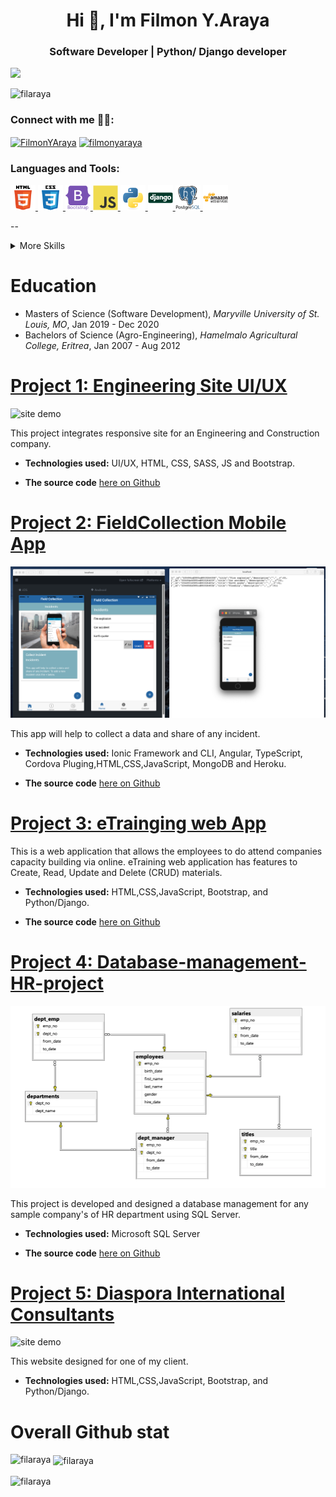 <h1 align="center">Hi 👋, I'm Filmon Y.Araya</h1>
<h3 align="center">Software Developer | Python/ Django developer </h3>

![](https://github.com/Filaraya/filaraya/blob/main/Profile%20banner.png)


<p align="left"> <img src="https://komarev.com/ghpvc/?username=filaraya&label=Profile%20views&color=0e75b6&style=flat" alt="filaraya" /> </p>
<!--
<p align="left"> <a href="https://github.com/ryo-ma/github-profile-trophy"><img src="https://github-profile-trophy.vercel.app/?username=filaraya" alt="filaraya" /></a> </p>
-->

<h3 align="left">Connect with me 🙋‍♂️:</h3>
<p align="left">
<a href="https://twitter.com/FilmonYAraya" target="blank"><img align="center" src="https://raw.githubusercontent.com/rahuldkjain/github-profile-readme-generator/master/src/images/icons/Social/twitter.svg" alt="FilmonYAraya" height="30" width="40" /></a>
<a href="https://linkedin.com/in/filmonyaraya" target="blank"><img align="center" src="https://raw.githubusercontent.com/rahuldkjain/github-profile-readme-generator/master/src/images/icons/Social/linked-in-alt.svg" alt="filmonyaraya" height="30" width="40" /></a>
</p>

<h3 align="left">Languages and Tools:</h3>
<p align="left"> 
<a href="https://www.w3.org/html/" target="_blank" rel="noreferrer"> <img src="https://raw.githubusercontent.com/devicons/devicon/master/icons/html5/html5-original-wordmark.svg" alt="html5" width="40" height="40"/> </a>
<a href="https://www.w3schools.com/css/" target="_blank" rel="noreferrer"> <img src="https://raw.githubusercontent.com/devicons/devicon/master/icons/css3/css3-original-wordmark.svg" alt="css3" width="40" height="40"/>
<a href="https://getbootstrap.com" target="_blank" rel="noreferrer"> <img src="https://raw.githubusercontent.com/devicons/devicon/master/icons/bootstrap/bootstrap-plain-wordmark.svg" alt="bootstrap" width="40" height="40"/> </a> 
<a href="https://developer.mozilla.org/en-US/docs/Web/JavaScript" target="_blank" rel="noreferrer"> <img src="https://raw.githubusercontent.com/devicons/devicon/master/icons/javascript/javascript-original.svg" alt="javascript" width="40" height="40"/> </a> 
<a href="https://www.python.org" target="_blank" rel="noreferrer"> <img src="https://raw.githubusercontent.com/devicons/devicon/master/icons/python/python-original.svg" alt="python" width="40" height="40"/>
<a href="https://www.djangoproject.com/" target="_blank" rel="noreferrer"> <img src="https://raw.githubusercontent.com/devicons/devicon/master/icons/django/django-original.svg" alt="django" width="40" height="40"/> </a>
<a href="https://www.postgresql.org" target="_blank" rel="noreferrer"> <img src="https://raw.githubusercontent.com/devicons/devicon/master/icons/postgresql/postgresql-original-wordmark.svg" alt="postgresql" width="40" height="40"/> </a>
<a href="https://aws.amazon.com" target="_blank" rel="noreferrer"> <img src="https://raw.githubusercontent.com/devicons/devicon/master/icons/amazonwebservices/amazonwebservices-original-wordmark.svg" alt="aws" width="40" height="40"/> </a></p>

--
<details>
<summary>More Skills</summary>
<p align="left">
<a href="https://cordova.apache.org/" target="_blank" rel="noreferrer"> <img src="https://www.vectorlogo.zone/logos/apache_cordova/apache_cordova-icon.svg" alt="apachecordova" width="40" height="40"/> </a> 
<a href="https://www.docker.com/" target="_blank" rel="noreferrer"> <img src="https://raw.githubusercontent.com/devicons/devicon/master/icons/docker/docker-original-wordmark.svg" alt="docker" width="40" height="40"/> </a> <a href="https://expressjs.com" target="_blank" rel="noreferrer"> <img src="https://raw.githubusercontent.com/devicons/devicon/master/icons/express/express-original-wordmark.svg" alt="express" width="40" height="40"/> </a> <a href="https://www.figma.com/" target="_blank" rel="noreferrer"> <img src="https://www.vectorlogo.zone/logos/figma/figma-icon.svg" alt="figma" width="40" height="40"/> </a> <a href="https://git-scm.com/" target="_blank" rel="noreferrer"> <img src="https://www.vectorlogo.zone/logos/git-scm/git-scm-icon.svg" alt="git" width="40" height="40"/> </a> <a href="https://heroku.com" target="_blank" rel="noreferrer"> <img src="https://www.vectorlogo.zone/logos/heroku/heroku-icon.svg" alt="heroku" width="40" height="40"/> </a> <a href="https://www.jenkins.io" target="_blank" rel="noreferrer"> <img src="https://www.vectorlogo.zone/logos/jenkins/jenkins-icon.svg" alt="jenkins" width="40" height="40"/> </a> <a href="https://www.elastic.co/kibana" target="_blank" rel="noreferrer"> <img src="https://www.vectorlogo.zone/logos/elasticco_kibana/elasticco_kibana-icon.svg" alt="kibana" width="40" height="40"/> </a> <a href="https://www.linux.org/" target="_blank" rel="noreferrer"> <img src="https://raw.githubusercontent.com/devicons/devicon/master/icons/linux/linux-original.svg" alt="linux" width="40" height="40"/> </a> <a href="https://www.mongodb.com/" target="_blank" rel="noreferrer"> <img src="https://raw.githubusercontent.com/devicons/devicon/master/icons/mongodb/mongodb-original-wordmark.svg" alt="mongodb" width="40" height="40"/> </a> <a href="https://www.microsoft.com/en-us/sql-server" target="_blank" rel="noreferrer"> <img src="https://www.svgrepo.com/show/303229/microsoft-sql-server-logo.svg" alt="mssql" width="40" height="40"/> </a> <a href="https://www.mysql.com/" target="_blank" rel="noreferrer"> <img src="https://raw.githubusercontent.com/devicons/devicon/master/icons/mysql/mysql-original-wordmark.svg" alt="mysql" width="40" height="40"/> </a> <a href="https://www.nginx.com" target="_blank" rel="noreferrer"> <img src="https://raw.githubusercontent.com/devicons/devicon/master/icons/nginx/nginx-original.svg" alt="nginx" width="40" height="40"/> </a> <a href="https://nodejs.org" target="_blank" rel="noreferrer"> <img src="https://raw.githubusercontent.com/devicons/devicon/master/icons/nodejs/nodejs-original-wordmark.svg" alt="nodejs" width="40" height="40"/> </a> 
<a href="https://postman.com" target="_blank" rel="noreferrer"> <img src="https://www.vectorlogo.zone/logos/getpostman/getpostman-icon.svg" alt="postman" width="40" height="40"/> </a>  
<a href="https://reactjs.org/" target="_blank" rel="noreferrer"> <img src="https://raw.githubusercontent.com/devicons/devicon/master/icons/react/react-original-wordmark.svg" alt="react" width="40" height="40"/> </a> <a href="https://sass-lang.com" target="_blank" rel="noreferrer"> <img src="https://raw.githubusercontent.com/devicons/devicon/master/icons/sass/sass-original.svg" alt="sass" width="40" height="40"/> </a> <a href="https://www.selenium.dev" target="_blank" rel="noreferrer"> <img src="https://raw.githubusercontent.com/detain/svg-logos/780f25886640cef088af994181646db2f6b1a3f8/svg/selenium-logo.svg" alt="selenium" width="40" height="40"/> </a> <a href="https://www.sketch.com/" target="_blank" rel="noreferrer"> <img src="https://www.vectorlogo.zone/logos/sketchapp/sketchapp-icon.svg" alt="sketch" width="40" height="40"/> </a> <a href="https://www.sqlite.org/" target="_blank" rel="noreferrer"> <img src="https://www.vectorlogo.zone/logos/sqlite/sqlite-icon.svg" alt="sqlite" width="40" height="40"/> </a> <a href="https://www.adobe.com/products/xd.html" target="_blank" rel="noreferrer"> <img src="https://cdn.worldvectorlogo.com/logos/adobe-xd.svg" alt="xd" width="40" height="40"/> </a> </p>
</details>

# Education
* Masters of Science (Software Development), *Maryville University of St. Louis, MO*, Jan 2019 - Dec 2020
* Bachelors of Science (Agro-Engineering), *Hamelmalo Agricultural College, Eritrea*, Jan 2007 - Aug 2012

# [Project 1: Engineering Site UI/UX](https://filaraya.github.io/EngineeringSiteUIUX/index.html)
![site demo](https://github.com/Filaraya/EngineeringSiteUIUX/blob/main/Images/Demo_UI_UX.GIF)

This project integrates responsive site for an Engineering and Construction company.
* **Technologies used:** UI/UX, HTML, CSS, SASS, JS and Bootstrap.

* **The source code** <a href="https://github.com/Filaraya/EngineeringSiteUIUX">here on Github</a> 

# [Project 2: FieldCollection Mobile App](https://github.com/Filaraya/fieldColl)
![site demo](https://github.com/Filaraya/fieldColl/blob/master/screenshot_FieldCollApp.png)

This app will help to collect a data and share of any incident.
* **Technologies used:** Ionic Framework and CLI, Angular, TypeScript, Cordova Pluging,HTML,CSS,JavaScript, MongoDB and Heroku.

* **The source code** <a href="https://github.com/Filaraya/fieldColl">here on Github</a>

# [Project 3: eTrainging web App](https://github.com/Filaraya/eTraining)

This is a web application that allows the employees to do attend companies capacity building via online. eTraining web application has features to Create, Read, Update and Delete (CRUD) materials.
* **Technologies used:** HTML,CSS,JavaScript, Bootstrap, and Python/Django.

* **The source code** <a href="https://github.com/Filaraya/eTraining">here on Github</a>

# [Project 4: Database-management-HR-project](https://github.com/Filaraya/Database-management-HR-project)
![site demo](https://github.com/Filaraya/Database-management-HR-project/blob/main/Demo%20HR_Database.png)

This project is developed and designed a database management for any sample company's of HR department using SQL Server.
* **Technologies used:** Microsoft SQL Server

* **The source code** <a href="https://github.com/Filaraya/Database-management-HR-project">here on Github</a>

# [Project 5: Diaspora International Consultants](https://www.diasporainternationalconsultants.com/)
![site demo](https://github.com/Filaraya/DIC/blob/main/Demo_DIC.gif)

This website designed for one of my client. 
* **Technologies used:** HTML,CSS,JavaScript, Bootstrap, and Python/Django.

# Overall Github stat
<p><img align="left" src="https://github-readme-stats.vercel.app/api/top-langs?username=filaraya&show_icons=true&locale=en&layout=compact" alt="filaraya" /></p>

<p>&nbsp;<img align="center" src="https://github-readme-stats.vercel.app/api?username=filaraya&show_icons=true&locale=en" alt="filaraya" /></p>

<p><img align="center" src="https://github-readme-streak-stats.herokuapp.com/?user=filaraya&" alt="filaraya" /></p>
